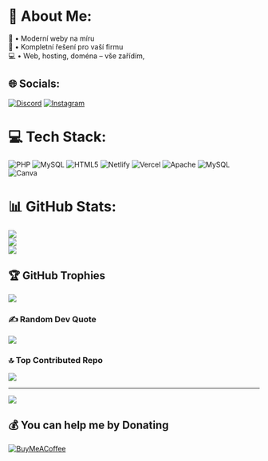 # 💫 About Me:
🚀 • Moderní weby na míru<br>
🎯 • Kompletní řešení pro vaší firmu<br>
💻 • Web, hosting, doména – vše zařídím, 


## 🌐 Socials:
[![Discord](https://img.shields.io/badge/Discord-%237289DA.svg?logo=discord&logoColor=white)](https://discord.gg/https://discord.com/invite/WbhGtJ6yaE) [![Instagram](https://img.shields.io/badge/Instagram-%23E4405F.svg?logo=Instagram&logoColor=white)](https://instagram.com/pascal.jura) 

# 💻 Tech Stack:
![PHP](https://img.shields.io/badge/php-%23777BB4.svg?style=for-the-badge&logo=php&logoColor=white) ![MySQL](https://img.shields.io/badge/mysql-4479A1.svg?style=for-the-badge&logo=mysql&logoColor=white) ![HTML5](https://img.shields.io/badge/html5-%23E34F26.svg?style=for-the-badge&logo=html5&logoColor=white) ![Netlify](https://img.shields.io/badge/netlify-%23000000.svg?style=for-the-badge&logo=netlify&logoColor=#00C7B7) ![Vercel](https://img.shields.io/badge/vercel-%23000000.svg?style=for-the-badge&logo=vercel&logoColor=white) ![Apache](https://img.shields.io/badge/apache-%23D42029.svg?style=for-the-badge&logo=apache&logoColor=white) ![MySQL](https://img.shields.io/badge/mysql-4479A1.svg?style=for-the-badge&logo=mysql&logoColor=white) ![Canva](https://img.shields.io/badge/Canva-%2300C4CC.svg?style=for-the-badge&logo=Canva&logoColor=white)
# 📊 GitHub Stats:
![](https://github-readme-stats.vercel.app/api?username=pascaljura&theme=dark&hide_border=true&include_all_commits=false&count_private=false)<br/>
![](https://github-readme-streak-stats.herokuapp.com/?user=pascaljura&theme=dark&hide_border=true)<br/>
![](https://github-readme-stats.vercel.app/api/top-langs/?username=pascaljura&theme=dark&hide_border=true&include_all_commits=false&count_private=false&layout=compact)

## 🏆 GitHub Trophies
![](https://github-profile-trophy.vercel.app/?username=pascaljura&theme=radical&no-frame=true&no-bg=true&margin-w=4)

### ✍️ Random Dev Quote
![](https://quotes-github-readme.vercel.app/api?type=vetical&theme=dark)

### 🔝 Top Contributed Repo
![](https://github-contributor-stats.vercel.app/api?username=pascaljura&limit=5&theme=dark&combine_all_yearly_contributions=true)

---
![](https://visitcount.itsvg.in/api?id=pascaljura&icon=0&color=0)

  ## 💰 You can help me by Donating
  [![BuyMeACoffee](https://img.shields.io/badge/Buy%20Me%20a%20Coffee-ffdd00?style=for-the-badge&logo=buy-me-a-coffee&logoColor=black)](https://buymeacoffee.com/pascal.jura) 

  
<!-- Proudly created with GPRM ( https://gprm.itsvg.in ) -->
